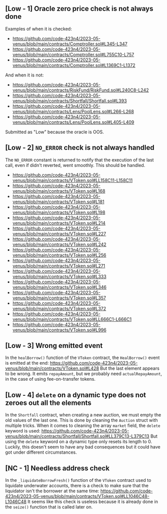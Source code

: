 ## [Low - 1] Oracle zero price check is not always done

Examples of when it is checked:
- https://github.com/code-423n4/2023-05-venus/blob/main/contracts/Comptroller.sol#L345-L347
- https://github.com/code-423n4/2023-05-venus/blob/main/contracts/Comptroller.sol#L755C10-L757
- https://github.com/code-423n4/2023-05-venus/blob/main/contracts/Comptroller.sol#L1369C1-L1372

And when it is not:
- https://github.com/code-423n4/2023-05-venus/blob/main/contracts/RiskFund/RiskFund.sol#L240C8-L242
- https://github.com/code-423n4/2023-05-venus/blob/main/contracts/Shortfall/Shortfall.sol#L393
- https://github.com/code-423n4/2023-05-venus/blob/main/contracts/Lens/PoolLens.sol#L266-L268
- https://github.com/code-423n4/2023-05-venus/blob/main/contracts/Lens/PoolLens.sol#L405-L409

Submitted as "Low" because the oracle is OOS.

## [Low - 2] `NO_ERROR` check is not always handled

The `NO_ERROR` constant is returned to notify that the execution of the last call, even if didn't reverted, went smoothly. This should be handled.
- https://github.com/code-423n4/2023-05-venus/blob/main/contracts/VToken.sol#LL158C11-L158C11
- https://github.com/code-423n4/2023-05-venus/blob/main/contracts/VToken.sol#L168
- https://github.com/code-423n4/2023-05-venus/blob/main/contracts/VToken.sol#L181
- https://github.com/code-423n4/2023-05-venus/blob/main/contracts/VToken.sol#L198
- https://github.com/code-423n4/2023-05-venus/blob/main/contracts/VToken.sol#L214
- https://github.com/code-423n4/2023-05-venus/blob/main/contracts/VToken.sol#L227
- https://github.com/code-423n4/2023-05-venus/blob/main/contracts/VToken.sol#L242
- https://github.com/code-423n4/2023-05-venus/blob/main/contracts/VToken.sol#L256
- https://github.com/code-423n4/2023-05-venus/blob/main/contracts/VToken.sol#L271
- https://github.com/code-423n4/2023-05-venus/blob/main/contracts/VToken.sol#L333
- https://github.com/code-423n4/2023-05-venus/blob/main/contracts/VToken.sol#L346
- https://github.com/code-423n4/2023-05-venus/blob/main/contracts/VToken.sol#L357
- https://github.com/code-423n4/2023-05-venus/blob/main/contracts/VToken.sol#L372
- https://github.com/code-423n4/2023-05-venus/blob/main/contracts/VToken.sol#LL666C1-L666C1
- https://github.com/code-423n4/2023-05-venus/blob/main/contracts/VToken.sol#L996

## [Low - 3] Wrong emitted event

In the `healBorrow()` function of the `VToken` contract, the `HealBorrow()` event is emitted at the end: https://github.com/code-423n4/2023-05-venus/blob/main/contracts/VToken.sol#L428
But the last element appears to be wrong. It emits `repayAmount`, but we probably need `actualRepayAmount`, in the case of using fee-on-transfer tokens.

## [Low - 4] `delete` on a dynamic type does not zeroes out all the elements

In the `Shortfall` contract, when creating a new auction, we must empty the old values of the last one.
This is done by cleaning the `Auction` struct with multiple tricks.
When it comes to cleaning the array `market` field, the `delete` keyword is used: https://github.com/code-423n4/2023-05-venus/blob/main/contracts/Shortfall/Shortfall.sol#LL379C13-L379C13
But using the `delete` keyword on a dynamic type only resets its length to 0.
Luckily, this doesn't seem to have any bad consequences but it could have got under different circumstances.

## [NC - 1] Needless address check

In the `_liquidateBorrowFresh()` function of the `VToken` contract used to liquidate underwater accounts, there is a check to make sure that the liquidator isn't the borrower at the same time: https://github.com/code-423n4/2023-05-venus/blob/main/contracts/VToken.sol#LL1046C48-L1046C48
It seems like this check is useless because it is already done in the `seize()` function that is called later on.